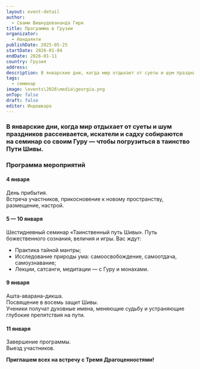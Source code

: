 ```yaml
---
layout: event-detail
author:
  - Свами Вишнудевананда Гири
title: Программа в Грузии
organizator:
  - Нандаянти
publishDate: 2025-05-25
startDate: 2026-01-04
endDate: 2026-01-11
country: Грузия
address: 
description: В январские дни, когда мир отдыхает от суеты и шум праздников рассеивается, искатели и садху собираются на семинар со своим Гуру — чтобы погрузиться в таинство Пути Шивы.
tags:
  - семинар
image: \events\2026\media\georgia.png
onTop: false
draft: false
editor: Индешвара
---
```

### **В январские дни, когда мир отдыхает от суеты и шум праздников рассеивается, искатели и садху собираются на семинар со своим Гуру — чтобы погрузиться в таинство Пути Шивы.**
### **Программа мероприятий**

#### **4 января**
День прибытия.  
Встреча участников, прикосновение к новому пространству, размещение, настрой.

#### **5 — 10 января**
Шестидневный семинар «Таинственный путь Шивы».  Путь божественного сознания, величия и игры.
Вас ждут:
- Практика тайной мантры;
- Исследование природы ума: самоосвобождение, самоотдача, самоузнавание;
- Лекции, сатсанги, медитации — с Гуру и монахами.

####  **9 января**
Ашта-аварана-дикша.  
Посвящение в восемь защит Шивы.  
Ученики получат духовные имена, меняющие судьбу и устраняющие глубокие препятствия на пути.

#### **11 января**
Завершение программы.  
Выезд участников.

**Приглашем всех на встречу с Тремя Драгоценностями!**